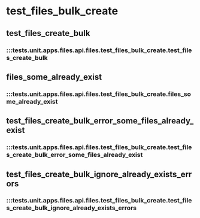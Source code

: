 # test_files_bulk_create

## test_files_create_bulk

### :::tests.unit.apps.files.api.files.test_files_bulk_create.test_files_create_bulk

## files_some_already_exist

### :::tests.unit.apps.files.api.files.test_files_bulk_create.files_some_already_exist

## test_files_create_bulk_error_some_files_already_exist

### :::tests.unit.apps.files.api.files.test_files_bulk_create.test_files_create_bulk_error_some_files_already_exist

## test_files_create_bulk_ignore_already_exists_errors

### :::tests.unit.apps.files.api.files.test_files_bulk_create.test_files_create_bulk_ignore_already_exists_errors

